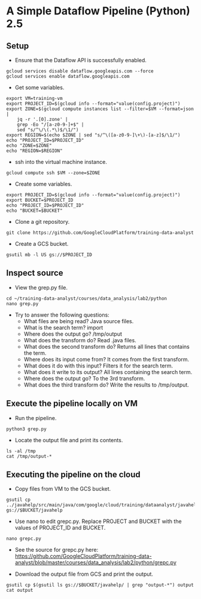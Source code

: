 # A Simple Dataflow Pipeline (Python) 2.5


## Setup
- Ensure that the Dataflow API is successfully enabled.
```
gcloud services disable dataflow.googleapis.com --force
gcloud services enable dataflow.googleapis.com
```

- Get some variables.
```
export VM=training-vm
export PROJECT_ID=$(gcloud info --format="value(config.project)")
export ZONE=$(gcloud compute instances list --filter=$VM --format=json |
    jq -r '.[0].zone' |
    grep -Eo "/[a-z0-9-]+$" |
    sed "s/^\/\(.*\)$/\1/")
export REGION=$(echo $ZONE | sed "s/^\([a-z0-9-]\+\)-[a-z]$/\1/")
echo "PROJECT_ID=$PROJECT_ID"
echo "ZONE=$ZONE"
echo "REGION=$REGION"
```

- ssh into the virtual machine instance.
```
gcloud compute ssh $VM --zone=$ZONE
```

- Create some variables.
```
export PROJECT_ID=$(gcloud info --format="value(config.project)")
export BUCKET=$PROJECT_ID
echo "PROJECT_ID=$PROJECT_ID"
echo "BUCKET=$BUCKET"
```

- Clone a git repository.
```
git clone https://github.com/GoogleCloudPlatform/training-data-analyst
```

- Create a GCS bucket.
```
gsutil mb -l US gs://$PROJECT_ID
``` 

## Inspect source
- View the grep.py file.
```
cd ~/training-data-analyst/courses/data_analysis/lab2/python
nano grep.py
```

- Try to answer the following questions:
    - What files are being read? Java source files.
    - What is the search term? import
    - Where does the output go? /tmp/output
    - What does the transform do? Read .java files.
    - What does the second transform do? Returns all lines that contains the term.
    - Where does its input come from? It comes from the first transform.
    - What does it do with this input? Filters it for the search term.
    - What does it write to its output? All lines containing the search term.
    - Where does the output go? To the 3rd transform.
    - What does the third transform do? Write the results to /tmp/output.

## Execute the pipeline locally on VM
- Run the pipeline.
```
python3 grep.py
```

- Locate the output file and print its contents.
```
ls -al /tmp
cat /tmp/output-*
```

## Executing the pipeline on the cloud
- Copy files from VM to the GCS bucket.
```
gsutil cp ../javahelp/src/main/java/com/google/cloud/training/dataanalyst/javahelp/*.java gs://$BUCKET/javahelp
```

- Use nano to edit grepc.py. Replace PROJECT and BUCKET with the values of PROJECT_ID and BUCKET.
```
nano grepc.py
```

- See the source for grepc.py here:
  https://github.com/GoogleCloudPlatform/training-data-analyst/blob/master/courses/data_analysis/lab2/python/grepc.py

- Download the output file from GCS and print the output.
```
gsutil cp $(gsutil ls gs://$BUCKET/javahelp/ | grep "output-*") output
cat output
```